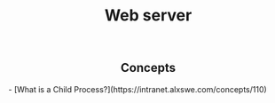 <center> <h1>Web server</h1> </center>
<br>
<center> <h2>Concepts</h2> </center>
- [What is a Child Process?](https://intranet.alxswe.com/concepts/110)
<br>

